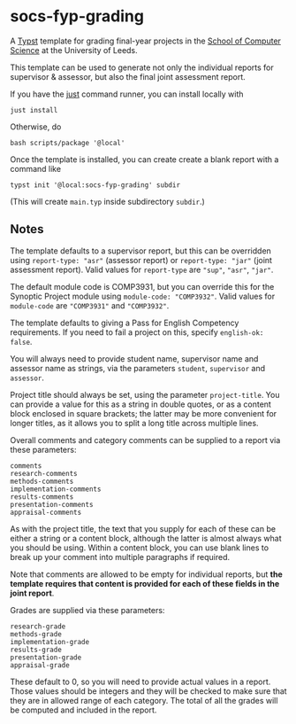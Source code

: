 # socs-fyp-grading

A [Typst][typ] template for grading final-year projects in the [School of
Computer Science][socs] at the University of Leeds.

This template can be used to generate not only the individual reports for
supervisor & assessor, but also the final joint assessment report.

If you have the [just][jst] command runner, you can install locally with

    just install

Otherwise, do

    bash scripts/package '@local'

Once the template is installed, you can create create a blank report with a
command like

    typst init '@local:socs-fyp-grading' subdir

(This will create `main.typ` inside subdirectory `subdir`.)

## Notes

The template defaults to a supervisor report, but this can be overridden
using `report-type: "asr"` (assessor report) or `report-type: "jar"` (joint
assessment report). Valid values for `report-type` are `"sup"`, `"asr"`,
`"jar"`.

The default module code is COMP3931, but you can override this for the
Synoptic Project module using `module-code: "COMP3932"`. Valid values for
`module-code` are `"COMP3931"` and `"COMP3932"`.

The template defaults to giving a Pass for English Competency requirements.
If you need to fail a project on this, specify `english-ok: false`.

You will always need to provide student name, supervisor name and assessor
name as strings, via the parameters `student`, `supervisor` and `assessor`.

Project title should always be set, using the parameter `project-title`.
You can provide a value for this as a string in double quotes, or as a
content block enclosed in square brackets; the latter may be more convenient
for longer titles, as it allows you to split a long title across multiple
lines.

Overall comments and category comments can be supplied to a report via
these parameters:

    comments
    research-comments
    methods-comments
    implementation-comments
    results-comments
    presentation-comments
    appraisal-comments

As with the project title, the text that you supply for each of these can
be either a string or a content block, although the latter is almost always
what you should be using. Within a content block, you can use blank lines
to break up your comment into multiple paragraphs if required.

Note that comments are allowed to be empty for individual reports, but
**the template requires that content is provided for each of these fields
in the joint report**.

Grades are supplied via these parameters:

    research-grade
    methods-grade
    implementation-grade
    results-grade
    presentation-grade
    appraisal-grade

These default to 0, so you will need to provide actual values in a report.
Those values should be integers and they will be checked to make sure that
they are in allowed range of each category. The total of all the grades will
be computed and included in the report.

[typ]: https://github.com/typst/typst
[socs]: https://eps.leeds.ac.uk/computing/
[jst]: https://just.systems/man/en/
